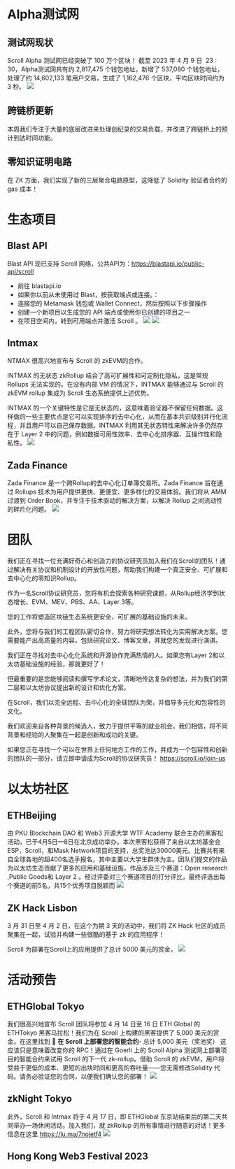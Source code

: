 
# Alpha测试网

## 测试网现状

Scroll Alpha 测试网已经突破了 100 万个区块！
截至 2023 年 4 月 9 日  23 : 30，Alpha测试网共有约 2,817,475 个钱包地址，新增了 537,080 个钱包地址，处理了约 14,602,133 笔用户交易，生成了 1,162,476 个区块，平均区块时间约为 3 秒。
![](10-1.png)

##  跨链桥更新

本周我们专注于大量的底层改进来处理创纪录的交易负载，并改进了跨链桥上的预计到达时间功能。

## 零知识证明电路

在 ZK 方面，我们实现了新的三层聚合电路原型，这降低了 Solidity 验证者合约的 gas 成本！


# 生态项目
## Blast API
Blast API 现已支持 Scroll 网络，公共API为：https://blastapi.io/public-api/scroll
-   前往 blastapi.io
-   如果你以前从未使用过 Blast，按获取端点或连接。：
-   连接您的 Metamask 钱包或 Wallet Connect，然后按照以下步骤操作
-   创建一个新项目以生成您的 API 端点或使用你已创建的项目之一
-   在项目空间内，转到可用端点并激活 Scroll 。
![](10-2.png)
![](10-2.gif)

## Intmax
NTMAX 很高兴地宣布与 Scroll 的 zkEVM的合作。

INTMAX 的无状态 zkRollup 结合了高可扩展性和可定制化隐私，这是常规 Rollups 无法实现的。在没有内部 VM 的情况下，INTMAX 能够通过与 Scroll 的 zkEVM rollup 集成为 Scroll 生态系统提供上述优势。

INTMAX 的一个关键特性是它是无状态的，这意味着验证器不保留任何数据。这样做的一些主要优点是它可以实现排序的去中心化，从而在基本共识级别并行化流程，并且用户可以自己保存数据。INTMAX 利用其无状态特性来解决许多仍然存在于 Layer 2 中的问题，例如数据可用性效率、去中心化排序器、互操作性和隐私性。
![](10-3.png)

## Zada Finance
Zada Finance 是一个跨Rollup的去中心化订单簿交易所。Zada Finance 旨在通过 Rollups 技术为用户提供更快、更便宜、更多样化的交易体验。我们将从 AMM 过渡到 Order Book，并专注于技术驱动的解决方案，以解决 Rollup 之间流动性的碎片化问题。
![](10-4.png)

# 团队

我们正在寻找一位充满好奇心和创造力的协议研究员加入我们在Scroll的团队！通过解决有关协议和机制设计的开放性问题，帮助我们构建一个真正安全、可扩展和去中心化的零知识Rollup。

作为一名Scroll协议研究员，您将有机会探索各种研究课题，从Rollup经济学到状态增长、EVM、MEV、PBS、AA、Layer 3等。

您的工作将塑造区块链生态系统更安全、可扩展的基础设施的未来。

此外，您将与我们的工程团队密切合作，努力将研究想法转化为实用解决方案。您需要能产出高质量的内容，包括研究论文、博客文章，并就您的发现进行演讲。

我们正在寻找对去中心化化系统和开源协作充满热情的人。如果您有Layer 2和以太坊基础设施的经验，那就更好了！

但最重要的是您能够阅读和撰写学术论文，清晰地传达复杂的想法，并为我们的第二层和以太坊协议提出新的设计和优化方案。

在Scroll，我们以完全远程、去中心化的全球团队为荣，并倡导多元化和包容性的文化。

我们欢迎来自各种背景的候选人，致力于提供平等的就业机会。我们相信，将不同背景和经验的人聚集在一起是创新和成功的关键。

如果您正在寻找一个可以在世界上任何地方工作的工作，并成为一个包容性和创新的团队的一部分，请立即申请成为Scroll的协议研究员！
https://scroll.io/join-us


# 以太坊社区

## ETHBeijing
由 PKU Blockchain DAO 和 Web3 开源大学 WTF Academy 联合主办的黑客松活动，已于4月5日—8日在北京成功举办。本次黑客松获得了来自以太坊基金会ESP，Scroll，和Mask Network项目的支持，总奖池达30000美元。比赛共有来自全球各地的超400名选手报名，其中主要以大学生群体为主。团队们提交的作品为以太坊生态贡献了更多的应用和基础设施，作品涉及三个赛道：Open research ,Public Goods和 Layer 2 。经过评委对三个赛道项目的打分评比，最终评选出每个赛道的前5名，共15个优秀项目脱颖而
![](10-5.png)

## ZK Hack Lisbon

3 月 31 日至 4 月 2 日，在这个为期 3 天的活动中，我们将 ZK Hack 社区的成员聚集在一起，试验并构建一些很酷的基于 zk 的应用程序！

Scroll 为部署在Scroll上的应用提供了总计 5000 美元的赏金，
![](10-6.png)


# 活动预告

## ETHGlobal Tokyo

我们很高兴地宣布 Scroll 团队将参加 4 月 14 日至 16 日 ETH Global 的 ETHTokyo 黑客马拉松！我们为在 Scroll 上构建的黑客提供了 5,000 美元的赏金。在这里找到
📜 **在 Scroll 上部署您的智能合约**- 总计 5,000 美元（奖池奖）
这应该只是意味着改变你的 RPC！通过在 Goerli 上的 Scroll Alpha 测试网上部署项目的智能合约来试用 Scroll 的下一代 zk-rollup。借助 Scroll 的 zkEVM，用户将受益于更低的成本、更短的出块时间和更高的吞吐量——您无需修改​​ Solidity 代码。请务必验证您的合同，以便我们确认您的部署！
![](10-7.png)

## zkNight Tokyo
此外，Scroll 和 Intmax 将于 4 月 17 日，即 ETHGlobal 东京站结束后的第二天共同举办一场休闲活动。加入我们，就 zkRollup 的所有事情进行随意的对话！更多信息在这里
https://lu.ma/7nojetf4
![](10-8.png)

## Hong Kong Web3 Festival 2023

